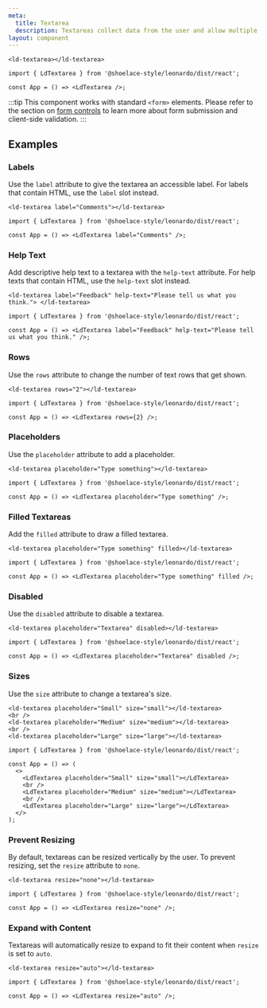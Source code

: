 ```yaml
---
meta:
  title: Textarea
  description: Textareas collect data from the user and allow multiple lines of text.
layout: component
---
```


```html:preview
<ld-textarea></ld-textarea>
```

```jsx:react
import { LdTextarea } from '@shoelace-style/leonardo/dist/react';

const App = () => <LdTextarea />;
```

:::tip
This component works with standard `<form>` elements. Please refer to the section on [form controls](/getting-started/form-controls) to learn more about form submission and client-side validation.
:::

## Examples

### Labels

Use the `label` attribute to give the textarea an accessible label. For labels that contain HTML, use the `label` slot instead.

```html:preview
<ld-textarea label="Comments"></ld-textarea>
```

```jsx:react
import { LdTextarea } from '@shoelace-style/leonardo/dist/react';

const App = () => <LdTextarea label="Comments" />;
```

### Help Text

Add descriptive help text to a textarea with the `help-text` attribute. For help texts that contain HTML, use the `help-text` slot instead.

```html:preview
<ld-textarea label="Feedback" help-text="Please tell us what you think."> </ld-textarea>
```

```jsx:react
import { LdTextarea } from '@shoelace-style/leonardo/dist/react';

const App = () => <LdTextarea label="Feedback" help-text="Please tell us what you think." />;
```

### Rows

Use the `rows` attribute to change the number of text rows that get shown.

```html:preview
<ld-textarea rows="2"></ld-textarea>
```

```jsx:react
import { LdTextarea } from '@shoelace-style/leonardo/dist/react';

const App = () => <LdTextarea rows={2} />;
```

### Placeholders

Use the `placeholder` attribute to add a placeholder.

```html:preview
<ld-textarea placeholder="Type something"></ld-textarea>
```

```jsx:react
import { LdTextarea } from '@shoelace-style/leonardo/dist/react';

const App = () => <LdTextarea placeholder="Type something" />;
```

### Filled Textareas

Add the `filled` attribute to draw a filled textarea.

```html:preview
<ld-textarea placeholder="Type something" filled></ld-textarea>
```

```jsx:react
import { LdTextarea } from '@shoelace-style/leonardo/dist/react';

const App = () => <LdTextarea placeholder="Type something" filled />;
```

### Disabled

Use the `disabled` attribute to disable a textarea.

```html:preview
<ld-textarea placeholder="Textarea" disabled></ld-textarea>
```

```jsx:react
import { LdTextarea } from '@shoelace-style/leonardo/dist/react';

const App = () => <LdTextarea placeholder="Textarea" disabled />;
```

### Sizes

Use the `size` attribute to change a textarea's size.

```html:preview
<ld-textarea placeholder="Small" size="small"></ld-textarea>
<br />
<ld-textarea placeholder="Medium" size="medium"></ld-textarea>
<br />
<ld-textarea placeholder="Large" size="large"></ld-textarea>
```

```jsx:react
import { LdTextarea } from '@shoelace-style/leonardo/dist/react';

const App = () => (
  <>
    <LdTextarea placeholder="Small" size="small"></LdTextarea>
    <br />
    <LdTextarea placeholder="Medium" size="medium"></LdTextarea>
    <br />
    <LdTextarea placeholder="Large" size="large"></LdTextarea>
  </>
);
```

### Prevent Resizing

By default, textareas can be resized vertically by the user. To prevent resizing, set the `resize` attribute to `none`.

```html:preview
<ld-textarea resize="none"></ld-textarea>
```

```jsx:react
import { LdTextarea } from '@shoelace-style/leonardo/dist/react';

const App = () => <LdTextarea resize="none" />;
```

### Expand with Content

Textareas will automatically resize to expand to fit their content when `resize` is set to `auto`.

```html:preview
<ld-textarea resize="auto"></ld-textarea>
```

```jsx:react
import { LdTextarea } from '@shoelace-style/leonardo/dist/react';

const App = () => <LdTextarea resize="auto" />;
```
